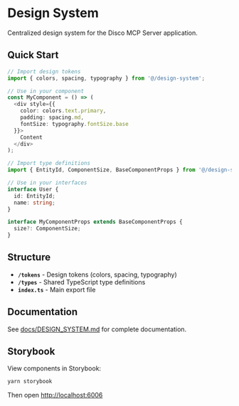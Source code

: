 # Design System

Centralized design system for the Disco MCP Server application.

## Quick Start

```typescript
// Import design tokens
import { colors, spacing, typography } from '@/design-system';

// Use in your component
const MyComponent = () => (
  <div style={{
    color: colors.text.primary,
    padding: spacing.md,
    fontSize: typography.fontSize.base
  }}>
    Content
  </div>
);
```

```typescript
// Import type definitions
import { EntityId, ComponentSize, BaseComponentProps } from '@/design-system';

// Use in your interfaces
interface User {
  id: EntityId;
  name: string;
}

interface MyComponentProps extends BaseComponentProps {
  size?: ComponentSize;
}
```

## Structure

- **`/tokens`** - Design tokens (colors, spacing, typography)
- **`/types`** - Shared TypeScript type definitions
- **`index.ts`** - Main export file

## Documentation

See [docs/DESIGN_SYSTEM.md](../../docs/DESIGN_SYSTEM.md) for complete documentation.

## Storybook

View components in Storybook:

```bash
yarn storybook
```

Then open [http://localhost:6006](http://localhost:6006)
